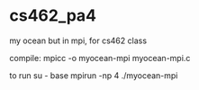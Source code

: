 # cs462_pa4
my ocean but in mpi, for cs462 class

compile:
mpicc -o myocean-mpi myocean-mpi.c

to run
su - base
mpirun -np 4 ./myocean-mpi